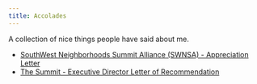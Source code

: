 ```yaml
---
title: Accolades
---
```


A collection of nice things people have said about me.
* [SouthWest Neighborhoods Summit Alliance (SWNSA) - Appreciation Letter](https://drive.google.com/open?id=1ZevuGzO1lsSES2-rmoyPvBj_SnOgzBxE&noprocess)
* [The Summit - Executive Director Letter of Recommendation](https://drive.google.com/open?id=1AHTJCH0V3AJK3A7mPgcdXhLUGs4bJaiu&noprocess)